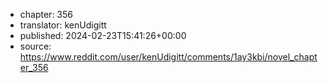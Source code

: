 - chapter: 356
- translator: kenUdigitt
- published: 2024-02-23T15:41:26+00:00
- source: https://www.reddit.com/user/kenUdigitt/comments/1ay3kbi/novel_chapter_356

